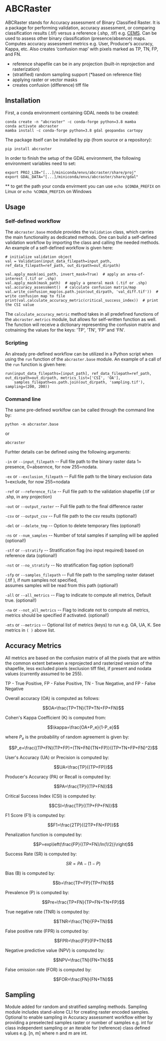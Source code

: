 # ABCRaster
ABCRaster stands for Accuracy assessment of Binary Classified Raster. It is a package for performing validation, 
accuracy assessment, or comparing classification results (.tif) versus a reference (.shp, .tif) e.g. 
[CEMS](https://emergency.copernicus.eu/emsdata.html). Can be used to assess other binary classification 
(presence/absence) maps. Computes accuracy assessment metrics e.g. User, Producer’s accuracy, Kappa, etc. Also creates 
‘confusion map’ with pixels marked as TP, TN, FP, and FN.

* reference shapefile can be in any projection (built-in reprojection and rasterization)
* (stratified) random sampling support (*based on reference file)
* applying raster or vector masks
* creates confusion (difference) tiff file 

## Installation
First, a conda environment containing GDAL needs to be created:

    conda create -n "abcraster" -c conda-forge python=3.8 mamba
    conda activate abcraster
    mamba install -c conda-forge python=3.8 gdal geopandas cartopy
    
The package itself can be installed by pip (from source or a repository):
    
    pip install abcraster

In order to finish the setup of the GDAL environment, the following environment variables need to set:

    export PROJ_LIB="[...]/miniconda/envs/abcraster/share/proj"
    export GDAL_DATA="[...]/miniconda/envs/abcraster/share/gdal"

** to get the path your conda envirment you can use `echo $CONDA_PREFIX` on Linux or  `echo %CONDA_PREFIX%` on Windows

## Usage

### Self-defined workflow
The `abcraster.base` module provides the `Validation` class, which carries the main functionality as 
dedicated methods. One can build a self-defined validation workflow by importing the class and calling
the needed methods. An example of a self-defined workflow is given here:
    
    # initialize validation object
    val = Validation(input_data_filepath=input_path, ref_data_filepath=ref_path, out_dirpath=out_dirpath)

    val.apply_mask(aoi_path, invert_mask=True)  # apply an area-of-interest (.tif or .shp)
    val.apply_mask(mask_path)  # apply a general mask (.tif or .shp)
    val.accuracy_assessment()  # calculate confusion matrix/map
    val.write_confusion_map(os.path.join(out_dirpath, 'val_diff.tif'))  # write confusion map to file
    print(val.calculate_accuracy_metric(critical_success_index))  # print the CSI value

The `calculate_accuracy_metric` method takes in all predefined functions of the `abcraster.metrics` module, 
but allows for self-written function as well. The function will receive a dictionary representing the confusion
matrix and cotnaining the values for the keys: 'TP', 'TN', 'FP' and 'FN'.

### Scripting
An already pre-defined workflow can be utilized in a Python script when using the `run` function of the 
`abcraster.base` module. An example of a call of the `run` function is given here:

    run(input_data_filepaths=[input_path], ref_data_filepath=ref_path, out_dirpath=out_dirpath, metrics_list=['CSI', 'OA'],
        samples_filepath=os.path.join(out_dirpath, 'sampling.tif'), sampling=(200, 200))

### Command line

The same pre-defined worklfow can be called through the command line by:

    python -m abcraster.base

or 
    
    abcraster
    
Furhter details can be defined using the following arguments:

`-in` or `--input_filepath` -- Full file path to the binary raster data 1= presence, 0=absennce, for now 255=nodata.

`-ex` or `--exclusion_filepath` -- Full file path to the binary exclusion data 1=exclude, 
for now 255=nodata

`-ref` or `--reference_file` -- Full file path to the validation shapefile (.tif or .shp, in any projection)

`-out` or `--output_raster` -- Full file path to the final difference raster

`-csv` or `--output_csv` -- Full file path to the csv results (optional!)

`-del` or `--delete_tmp` -- Option to delete temporary files (optional!)

`-ns` or `--num_samples` -- Number of total samples if sampling will be applied (optional!)

`-stf` or `--stratify` -- Stratification flag (no input required) based on reference data (optional!)

`-nst` or `--no_stratify` -- No stratification flag option (optional!)

`-sfp` or `--samples_filepath` -- Full file path to the sampling raster dataset (.tif ), if num samples not specified, \
                        assumes samples will be read from this path (optional!)

`-all` or `--all_metrics` -- Flag to indicate to compute all metrics, Default true. (optional!)

`-na` or `--not_all_metrics` -- Flag to indicate not to compute all metrics, 
                        metrics should be specified if activated. (optional!)

`-mts` or  `--metrics` -- Optional list of metrics (keys) to run e.g. OA, UA, K. See metrics in `( )` above list.


## Accuracy Metrics
All metrics are based on the confusion matrix of all the pixels that are within the common extent between a reprojected 
and rasterized version of the shapefile, less excluded pixels (exclusion tiff file), if present and 
nodata values (currently assumed to be 255).

TP - True Positive, FP - False Positive, TN - True Negative, and FP - False Negative 

Overall accuracy (OA) is computed as follows:

$$OA=\frac{TP+TN}{TP+TN+FP+FN}$$ 


Cohen's Kappa Coefficient (K) is computed from:

$$\kappa=\frac{OA+P_e}{1-P_e}$$

where ${P_e}$ is the probability of random agreement is given by:

$$P_e=\frac{(TP+FN)(TP+FP)+(TN+FN)(TN+FP)}{(TP+TN+FP+FN)^2}$$


User's Accuracy (UA) or Precision is computed by:

$$UA=\frac{TP}{(TP+FP)}$$

Producer's Accuracy (PA) or Recall is computed by:

$$PA=\frac{TP}{(TP+FN)}$$

Critical Success Index (CSI) is computed by:

$$CSI=\frac{TP}{(TP+FP+FN)}$$

F1 Score (F1) is computed by:

$$F1=\frac{2TP}{(2TP+FN+FP)}$$

Penalization function is computed by:

$$P=exp\left(\frac{FP}{(TP+FN)/ln(1/2)}\right)$$              

Success Rate (SR) is computed by:

$$SR=PA-(1-P)$$

Bias (B) is computed by:

$$b=\frac{TP+FP}{TP+FN}$$
 
Prevalence (P) is computed by:

$$Pre=\frac{TP+FN}{TP+FN+TN+FP}$$

True negative rate (TNR) is computed by:

$$TNR=\frac{TN}{FP+TN}$$

False positive rate (FPR) is computed by:

$$FPR=\frac{FP}{FP+TN}$$

Negative predictive value (NPV) is computed by:

$$NPV=\frac{TN}{FN+TN}$$

False omission rate (FOR) is computed by:

$$FOR=\frac{FN}{FN+TN}$$

## Sampling
Module added for random and stratified sampling methods. Sampling module includes stand-alone CLI for creating raster 
encoded samples. Optional to enable sampling in Accuracy assessment workflow either by providing a preselected samples 
raster or number of samples e.g. int  for class independent sampling or an iterable for (reference) class defined values
e.g. \[n, m] where n and m are int.
